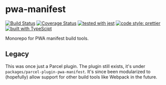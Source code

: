 # pwa-manifest
[![Build Status](https://travis-ci.com/101arrowz/pwa-manifest.svg?branch=master)](https://travis-ci.com/101arrowz/pwa-manifest) [![Coverage Status](https://coveralls.io/repos/github/101arrowz/pwa-manifest/badge.svg?branch=master)](https://coveralls.io/github/101arrowz/pwa-manifest?branch=master) [![tested with jest](https://img.shields.io/badge/tested_with-jest-99424f.svg)](https://github.com/facebook/jest) [![code style: prettier](https://img.shields.io/badge/code_style-prettier-ff69b4.svg)](https://github.com/prettier/prettier) [![built with TypeScipt](https://badgen.net/badge/types/TypeScript)](https://www.typescriptlang.org)

Monorepo for PWA manifest build tools.



## Legacy
This was once just a Parcel plugin. The plugin still exists, it's under `packages/parcel-plugin-pwa-manifest`. It's since been modularized to (hopefully) allow support for other build tools like Webpack in the future.